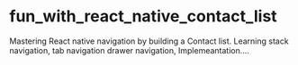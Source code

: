# fun_with_react_native_contact_list
Mastering React native navigation by building a Contact list. Learning stack navigation, tab navigation drawer navigation, Implemeantation....
